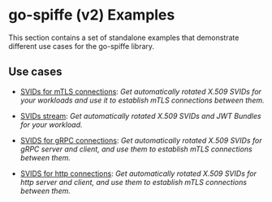 # go-spiffe (v2) Examples

This section contains a set of standalone examples that demonstrate different use cases for the go-spiffe library.

## Use cases

- [SVIDs for mTLS connections](spiffe-tls/README.md): _Get automatically rotated X.509 SVIDs for your workloads and use it to establish mTLS connections between them._

- [SVIDs stream](spiffe-watcher/README.md): _Get automatically rotated X.509 SVIDs and JWT Bundles for your workload._

- [SVIDS for gRPC connections](spiffe-grpc/README.md): _Get automatically rotated X.509 SVIDs for gRPC server and client, and use them to establish mTLS connections between them._

- [SVIDS for http connections](spiffe-http/README.md): _Get automatically rotated X.509 SVIDs for http server and client, and use them to establish mTLS connections between them._ 


